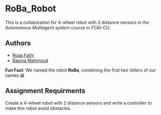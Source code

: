 # RoBa_Robot
This is a collaboration for 4-wheel robot with 2 distance sensors in the *Autonomous Mulitagent system* course in FCAI-CU.


## Authors
- [Roaa Fathi](https://github.com/rFathi03)
- [ Basma Mahmoud ](https://github.com/Basma2423)          
  
 **Fun Fact**: We named the robot **RoBa**, combining the first two letters of our names.😁

## Assignment Requirments
Create a 4-wheel robot with 2 distance sensors and write a controller to make this robot avoid obstacles.


